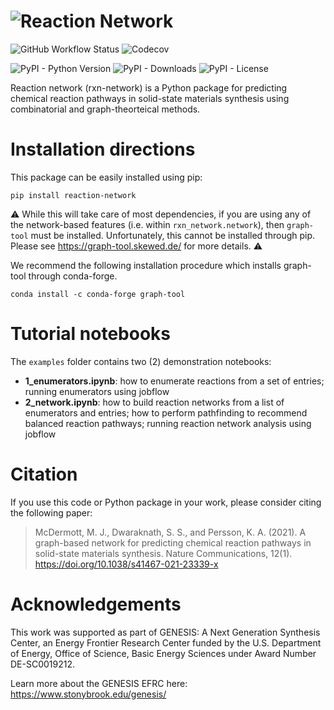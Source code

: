# ![Reaction Network](docs/images/logo.png)

![GitHub Workflow Status](https://img.shields.io/github/workflow/status/GENESIS-EFRC/reaction-network/testing?style=for-the-badge)
![Codecov](https://img.shields.io/codecov/c/github/GENESIS-EFRC/reaction-network?style=for-the-badge)

![PyPI - Python
Version](https://img.shields.io/pypi/pyversions/reaction-network?style=for-the-badge)
![PyPI - Downloads](https://img.shields.io/pypi/dm/reaction-network?style=for-the-badge)
![PyPI - License](https://img.shields.io/pypi/l/reaction-network?style=for-the-badge)

Reaction network (rxn-network) is a Python package for predicting chemical reaction
pathways in solid-state materials synthesis using combinatorial and graph-theorteical methods.

# Installation directions

This package can be easily installed using pip:

```properties
pip install reaction-network
```

:warning: While this will take care of most dependencies, if you are using any of the network-based features (i.e. within `rxn_network.network`), then `graph-tool` must be installed. Unfortunately, this cannot
be installed through pip. Please see <https://graph-tool.skewed.de/> for more details. :warning:

We recommend the following installation procedure which installs graph-tool through conda-forge.

```properties
conda install -c conda-forge graph-tool
```

# Tutorial notebooks

The `examples` folder contains two (2) demonstration notebooks:

- **1_enumerators.ipynb**: how to enumerate reactions from a set of entries; running
  enumerators using jobflow
- **2_network.ipynb**: how to build reaction networks from a list of enumerators and
  entries; how to perform pathfinding to recommend balanced reaction pathways; running
  reaction network analysis using jobflow

# Citation

If you use this code or Python package in your work, please consider citing the following paper:

> McDermott, M. J., Dwaraknath, S. S., and Persson, K. A. (2021). A graph-based network for predicting chemical reaction pathways in solid-state materials synthesis. Nature Communications, 12(1). <https://doi.org/10.1038/s41467-021-23339-x>

# Acknowledgements

This work was supported as part of GENESIS: A Next Generation Synthesis Center, an
Energy Frontier Research Center funded by the U.S. Department of Energy, Office of
Science, Basic Energy Sciences under Award Number DE-SC0019212.

Learn more about the GENESIS EFRC here: <https://www.stonybrook.edu/genesis/>
